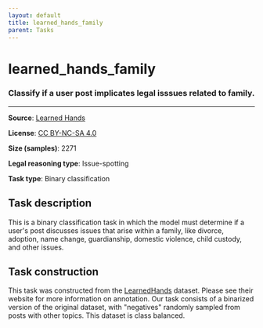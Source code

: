 ```yaml
---
layout: default
title: learned_hands_family
parent: Tasks
---
```

# learned_hands_family

### Classify if a user post implicates legal isssues related to family.
---



**Source**: [Learned Hands](https://spot.suffolklitlab.org/data/#learnedhands)

**License**: [CC BY-NC-SA 4.0](https://creativecommons.org/licenses/by-nc-sa/4.0/)

**Size (samples)**: 2271

**Legal reasoning type**: Issue-spotting

**Task type**: Binary classification

## Task description

This is a binary classification task in which the model must determine if a user's post discusses issues that arise within a family, like divorce, adoption, name change, guardianship, domestic violence, child custody, and other issues.

## Task construction

This task was constructed from the [LearnedHands](https://suffolklitlab.org/) dataset. Please see their website for more information on annotation. Our task consists of a binarized version of the original dataset, with "negatives" randomly sampled from posts with other topics. This dataset is class balanced.

